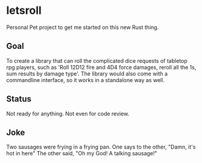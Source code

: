# letsroll

Personal Pet project to get me started on this new Rust thing.

## Goal
To create a library that can roll the complicated dice requests of tabletop rpg players, such as 
'Roll 12D12 fire and 4D4 force damages, reroll all the 1s, sum results by damage type'.
The library would also come with a commandline interface, so it works in a standalone way as well.

## Status
Not ready for anything. Not even for code review.

## Joke
Two sausages were frying in a frying pan. One says to the other, "Damn, it's hot in here"
The other said, "Oh my God! A talking sausage!" 
